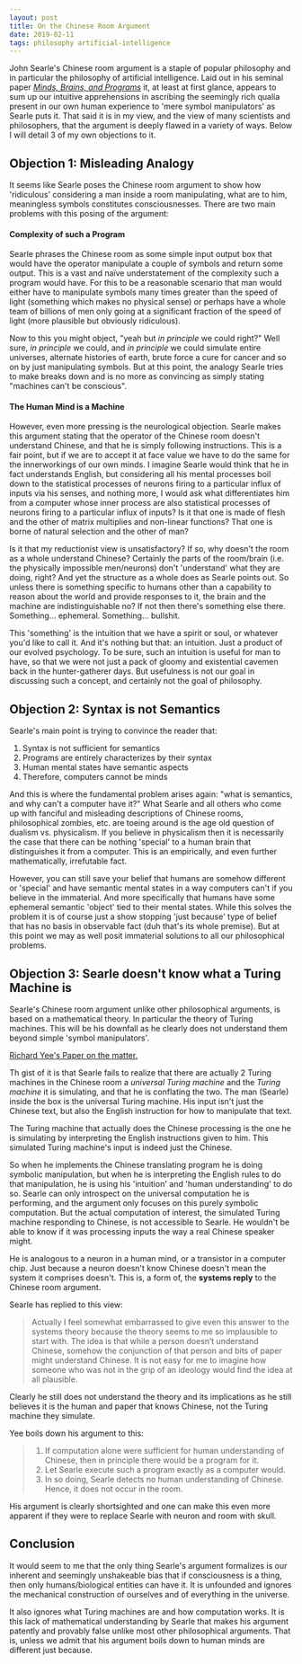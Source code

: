 ```yaml
---
layout: post
title: On the Chinese Room Argument
date: 2019-02-11
tags: philosophy artificial-intelligence
---
```

<!-- On Searle's 'Minds, Brains, and Programs' -->
John Searle's Chinese room argument is a staple of popular philosophy and in particular the philosophy of artificial intelligence. Laid out in his seminal paper [*Minds, Brains, and Programs*](https://www.law.upenn.edu/live/files/3413-searle-j-minds-brains-and-programs-1980pdf) it, at least at first glance, appears to sum up our intuitive apprehensions in ascribing the seemingly rich qualia present in our own human experience to 'mere symbol manipulators' as Searle puts it. That said it is in my view, and the view of many scientists and philosophers, that the argument is deeply flawed in a variety of ways. Below I will detail 3 of my own objections to it.

<!--more-->

## Objection 1: Misleading Analogy
It seems like Searle poses the Chinese room argument to show how 'ridiculous' considering a man inside a room manipulating, what are to him, meaningless symbols constitutes consciousnesses. There are two main problems with this posing of the argument:

#### Complexity of such a Program
Searle phrases the Chinese room as some simple input output box that would have the operator manipulate a couple of symbols and return some output. This is a vast and naïve understatement of the complexity such a program would have. For this to be a reasonable scenario that man would either have to manipulate symbols many times greater than the speed of light (something which makes no physical sense) or perhaps have a whole team of billions of men only going at a significant fraction of the speed of light (more plausible but obviously ridiculous).

Now to this you might object, "yeah but *in principle* we could right?" Well sure, *in principle* we could, and *in principle* we could simulate entire universes, alternate histories of earth, brute force a cure for cancer and so on by just manipulating symbols. But at this point, the analogy Searle tries to make breaks down and is no more as convincing as simply stating "machines can't be conscious".

#### The Human Mind is a Machine
However, even more pressing is the neurological objection. Searle makes this argument stating that the operator of the Chinese room doesn't understand Chinese, and that he is simply following instructions. This is a fair point, but if we are to accept it at face value we have to do the same for the innerworkings of our own minds. I imagine Searle would think that he in fact understands English, but considering all his mental processes boil down to the statistical processes of neurons firing to a particular influx of inputs via his senses, and nothing more, I would ask what differentiates him from a computer whose inner process are also statistical processes of neurons firing to a particular influx of inputs? Is it that one is made of flesh and the other of matrix multiplies and non-linear functions? That one is borne of natural selection and the other of man?

Is it that my reductionist view is unsatisfactory? If so, why doesn't the room as a whole understand Chinese? Certainly the parts of the room/brain (i.e. the physically impossible men/neurons) don't 'understand' what they are doing, right? And yet the structure as a whole does as Searle points out. So unless there is something specific to humans other than a capability to reason about the world and provide responses to it, the brain and the machine are indistinguishable no? If not then there's something else there. Something... ephemeral. Something... bullshit.

This 'something' is the intuition that we have a spirit or soul, or whatever you'd like to call it. And it's nothing but that: an intuition. Just a product of our evolved psychology. To be sure, such an intuition is useful for man to have, so that we were not just a pack of gloomy and existential cavemen back in the hunter-gatherer days. But usefulness is not our goal in discussing such a concept, and certainly not the goal of philosophy.

## Objection 2: Syntax is not Semantics
Searle's main point is trying to convince the reader that:
1. Syntax is not sufficient for semantics
2. Programs are entirely characterizes by their syntax
3. Human mental states have semantic aspects
4. Therefore, computers cannot be minds

And this is where the fundamental problem arises again: "what is semantics, and why can't a computer have it?" What Searle and all others who come up  with fanciful and misleading descriptions of Chinese rooms, philosophical zombies, etc. are toeing around is the age old question of dualism vs. physicalism. If you believe in physicalism then it is necessarily the case that there can be nothing 'special' to a human brain that distinguishes it from a computer. This is an empirically, and even further mathematically, irrefutable fact.

However, you can still save your belief that humans are somehow different or 'special' and have semantic mental states in a way computers can't if you believe in the immaterial. And more specifically that humans have some ephemeral semantic 'object' tied to their mental states. While this solves the problem it is of course just a show stopping 'just because' type of belief that has no basis in observable fact (duh that's its whole premise). But at this point we may as well posit immaterial solutions to all our philosophical problems.

## Objection 3: Searle doesn't know what a Turing Machine is
Searle's Chinese room argument unlike other philosophical arguments, is based on a mathematical theory. In particular the theory of Turing machines. This will be his downfall as he clearly does not understand them beyond simple 'symbol manipulators'.

[Richard Yee's Paper on the matter.](https://chineseroom.info/doc/Angels-Dancing-Chinese-Room_v13_2016.pdf)

Th gist of it is that Searle fails to realize that there are actually 2 Turing machines in the Chinese room a *universal Turing machine* and the *Turing machine* it is simulating, and that he is conflating the two. The man (Searle) inside the box is the universal Turing machine. His input isn't just the Chinese text, but also the English instruction for how to manipulate that text.

The Turing machine that actually does the Chinese processing is the one he is simulating by interpreting the English instructions given to him. This simulated Turing machine's input is indeed just the Chinese.

So when he implements the Chinese translating program he is doing symbolic manipulation, but when he is interpreting the English rules to do that manipulation, he is using his 'intuition' and 'human understanding' to do so. Searle can only introspect on the universal computation he is performing, and the argument only focuses on this purely symbolic computation. But the actual computation of interest, the simulated Turing machine responding to Chinese, is not accessible to Searle. He wouldn't be able to know if it was processing inputs the way a real Chinese speaker might.

He is analogous to a neuron in a human mind, or a transistor in a computer chip. Just because a neuron doesn't know Chinese doesn't mean the system it comprises doesn't. This is, a form of, the **systems reply** to the Chinese room argument.

Searle has replied to this view:
> Actually I feel somewhat embarrassed to give even this answer to the systems theory because the theory seems to me so implausible to start with. The idea is that while a person doesn’t understand Chinese, somehow the conjunction of that person and bits of paper might understand Chinese. It is not easy for me to imagine how someone who was not in the grip of an ideology would find the idea at all plausible.

Clearly he still does not understand the theory and its implications as he still believes it is the human and paper that knows Chinese, not the Turing machine they simulate.

Yee boils down his argument to this:
> 1. If computation alone were sufficient for human understanding of Chinese, then in principle there would be a program for it.
> 2. Let Searle execute such a program exactly as a computer would.
> 3. In so doing, Searle detects no human understanding of Chinese. Hence, it does not occur in the room.

His argument is clearly shortsighted and one can make this even more apparent if they were to replace Searle with neuron and room with skull.

## Conclusion
It would seem to me that the only thing Searle's argument formalizes is our inherent and seemingly unshakeable bias that if consciousness is a thing, then only humans/biological entities can have it. It is unfounded and ignores the mechanical construction of ourselves and of everything in the universe.

It also ignores what Turing machines are and how computation works.
It is this lack of mathematical understanding by Searle that makes his argument patently and provably false unlike most other philosophical arguments. That is, unless we admit that his argument boils down to human minds are different just because.

<!-- The only way out of this issue is the belief in something immaterial inherent to all humans and while such a belief is certainly a panacea for the problems that plague philosophy, it is not exactly a satisfying one. -->

<!-- To be fair artificial neural networks weren't what they were back then. (Comment I made on sticky note but doesn't really apply since Searle is still alive and stands by this BS. Also some contemporaries buy it too.) -->